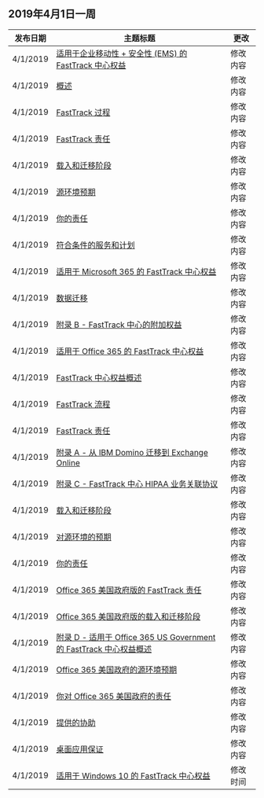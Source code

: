 <!-- This file is generated automatically each week. Changes made to this file will be overwritten.-->




## <a name="week-of-april-01-2019"></a>2019年4月1日一周


| 发布日期 |主题标题 | 更改 |
|------|------------|--------|
| 4/1/2019 | [适用于企业移动性 + 安全性 (EMS) 的 FastTrack 中心权益](/FastTrack/ems-fasttrack-benefit-for-ems) | 修改内容 |
| 4/1/2019 | [概述](/FastTrack/ems-fasttrack-benefit-overview) | 修改内容 |
| 4/1/2019 | [FastTrack 过程](/FastTrack/ems-fasttrack-process) | 修改内容 |
| 4/1/2019 | [FastTrack 责任](/FastTrack/ems-fasttrack-responsibilities) | 修改内容 |
| 4/1/2019 | [载入和迁移阶段](/FastTrack/ems-onboarding-phases) | 修改内容 |
| 4/1/2019 | [源环境预期](/FastTrack/ems-source-environment-expectations) | 修改内容 |
| 4/1/2019 | [你的责任](/FastTrack/ems-your-responsibilities) | 修改内容 |
| 4/1/2019 | [符合条件的服务和计划](/FastTrack/m365-eligible-services-and-plans) | 修改内容 |
| 4/1/2019 | [适用于 Microsoft 365 的 FastTrack 中心权益](/FastTrack/m365-fasttrack-benefit-overview) | 修改内容 |
| 4/1/2019 | [数据迁移](/FastTrack/o365-data-migration) | 修改内容 |
| 4/1/2019 | [附录 B - FastTrack 中心的附加权益](/FastTrack/o365-fasttrack-additional-benefits) | 修改内容 |
| 4/1/2019 | [适用于 Office 365 的 FastTrack 中心权益](/FastTrack/o365-fasttrack-benefit-for-office-365) | 修改内容 |
| 4/1/2019 | [FastTrack 中心权益概述](/FastTrack/o365-fasttrack-benefit-overview) | 修改内容 |
| 4/1/2019 | [FastTrack 流程](/FastTrack/o365-fasttrack-process) | 修改内容 |
| 4/1/2019 | [FastTrack 责任](/FastTrack/o365-fasttrack-responsibilities) | 修改内容 |
| 4/1/2019 | [附录 A - 从 IBM Domino 迁移到 Exchange Online](/FastTrack/o365-from-ibm-domino-to-exchange-online) | 修改内容 |
| 4/1/2019 | [附录 C - FastTrack 中心 HIPAA 业务关联协议](/FastTrack/o365-hipaa-business-associate-agreement) | 修改内容 |
| 4/1/2019 | [载入和迁移阶段](/FastTrack/o365-onboarding-and-migration) | 修改内容 |
| 4/1/2019 | [对源环境的预期](/FastTrack/o365-source-environment-expectations) | 修改内容 |
| 4/1/2019 | [你的责任](/FastTrack/o365-your-responsibilities) | 修改内容 |
| 4/1/2019 | [Office 365 美国政府版的 FastTrack 责任](/FastTrack/us-gov-appendix-fasttrack-responsibilities) | 修改内容 |
| 4/1/2019 | [Office 365 美国政府版的载入和迁移阶段](/FastTrack/us-gov-appendix-onboarding-and-migration) | 修改内容 |
| 4/1/2019 | [附录 D - 适用于 Office 365 US Government 的 FastTrack 中心权益概述](/FastTrack/us-gov-appendix-overview) | 修改内容 |
| 4/1/2019 | [Office 365 美国政府的源环境预期](/FastTrack/us-gov-appendix-source-environment-expectations) | 修改内容 |
| 4/1/2019 | [你对 Office 365 美国政府的责任](/FastTrack/us-gov-appendix-your-responsibilities) | 修改内容 |
| 4/1/2019 | [提供的协助](/FastTrack/win-10-daa-assistance-offered) | 修改内容 |
| 4/1/2019 | [桌面应用保证](/FastTrack/win-10-desktop-app-assure) | 修改内容 |
| 4/1/2019 | [适用于 Windows 10 的 FastTrack 中心权益](/FastTrack/win-10-fasttrack-benefit-for-windows-10) | 修改时间 |
